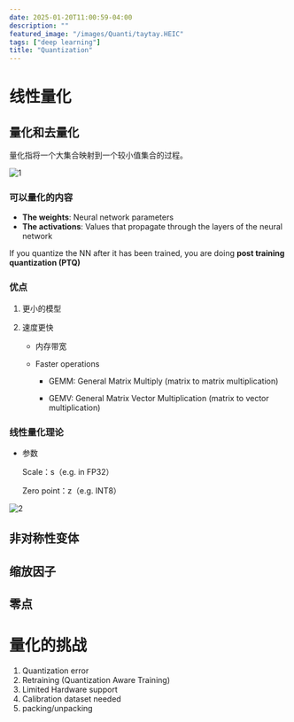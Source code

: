 ```yaml
---
date: 2025-01-20T11:00:59-04:00
description: ""
featured_image: "/images/Quanti/taytay.HEIC"
tags: ["deep learning"]
title: "Quantization"
---
```


# 线性量化

## 量化和去量化

量化指将一个大集合映射到一个较小值集合的过程。

![1](/images/Quanti/1.png)

### 可以量化的内容

- **The weights**: Neural network parameters
- ﻿﻿**The activations**: Values that propagate through the layers of the neural network

If you quantize the NN after it has been trained, you are doing **post training quantization (PTQ)**

### 优点

1. 更小的模型

2. 速度更快

   + 内存带宽

   - ﻿﻿Faster operations

     - ﻿﻿GEMM: General Matrix Multiply (matrix to matrix multiplication)

     - ﻿﻿GEMV: General Matrix Vector
        Multiplication (matrix to vector multiplication)



### 线性量化理论

+ 参数

  Scale：s（e.g. in FP32）

  Zero point：z（e.g. INT8）

![2](/images/Quanti/2.png)





## 非对称性变体



## 缩放因子



## 零点







# 量化的挑战

1. Quantization error
2. Retraining (Quantization Aware Training)
3. Limited Hardware support
4. Calibration dataset needed
5. ﻿﻿packing/unpacking



